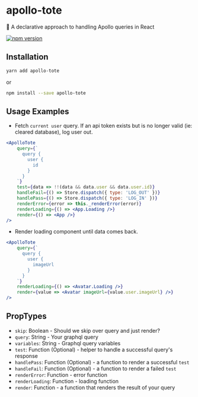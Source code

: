 # apollo-tote

👜 A declarative approach to handling Apollo queries in React

[![npm version](https://badge.fury.io/js/apollo-tote.svg)](https://badge.fury.io/js/apollo-tote)

## Installation

```sh
yarn add apollo-tote
```

or

```sh
npm install --save apollo-tote
```

## Usage Examples

- Fetch `current user` query. If an api token exists but is no longer valid (ie: cleared database), log user out.

```jsx
<ApolloTote
    query={`
      query {
        user {
          id
        }
      }
    `}
    test={data => !!(data && data.user && data.user.id)}
    handleFail={() => Store.dispatch({ type: 'LOG_OUT' })}
    handlePass={() => Store.dispatch({ type: 'LOG_IN' })}
    renderError={error => this._renderError(error)}
    renderLoading={() => <App.Loading />}
    render={() => <App />}
/>
```

- Render loading component until data comes back.
```jsx
<ApolloTote
    query={`
      query {
        user {
          imageUrl
        }
      }
    `}
    renderLoading={() => <Avatar.Loading />}
    render={value => <Avatar imageUrl={value.user.imageUrl} />}
/>
```

## PropTypes

- `skip`: Boolean - Should we skip over query and just render?
- `query`: String - Your graphql query
- `variables`: String - Graphql query variables
- `test`: Function (Optional) - helper to handle a successful query's response
- `handlePass`: Function (Optional) - a function to render a successful `test`
- `handleFail`: Function (Optional) - a function to render a failed `test`
- `renderError`: Function - error function
- `renderLoading`: Function - loading function
- `render`: Function - a function that renders the result of your query
